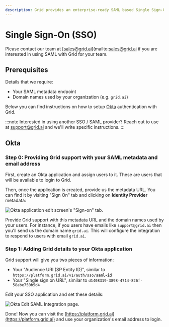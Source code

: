 ```yaml
---
description: Grid provides an enterprise-ready SAML based Single Sign-On (SSO)
---
```


# Single Sign-On \(SSO\)

Please contact our team at [sales@grid.ai](mailto:sales@grid.ai if you are interested in using SAML with Grid for your team.

## Prerequisites


Details that we require:

* Your SAML metadata endpoint
* Domain names used by your organization \(e.g. `grid.ai`\)

Below you can find instructions on how to setup [Okta](https://www.okta.com/) authentication with Grid.

:::note
Interested in using another SSO / SAML provider? Reach out to use at [support@grid.ai](mailto:support@grid.ai) and we'll write specific instructions.
:::
## Okta

### Step 0: **Providing Grid support with your SAML metadata and email address**

First, create an Okta application and assign users to it. These are users that will be available to login to Grid.

Then, once the application is created, provide us the metadata URL. You can find it by visiting "Sign On" tab and clicking on **Identity Provider** metadata:

![Okta application edit screen&apos;s &quot;Sign-on&quot; tab.](/images/platform/okta-config.png)

Provide Grid support with this metadata URL and the domain names used by your users. For instance, if you users have emails like `support@grid.ai` then you'll send us the domain name `grid.ai`. This will configure the integration to respond to users with email `grid.ai`.

### Step 1: Adding Grid details to your Okta application

Grid support will give you two pieces of information:

* Your "Audience URI \(SP Entity ID\)", similar to `https://platform.grid.ai/v1/auth/sso/`**`saml-id`**
* Your "Single sign on URL", similar to `d1408319-3898-4714-826f-58abe750b5d4`

Edit your SSO application and set these details:

![Okta Edit SAML Integration page.](/images/platform/saml-config.png)

Done! Now you can visit the [https://platform.grid.ai](https://platform.grid.ai) and use your organization's email address to login.
